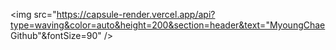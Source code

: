 <img src="https://capsule-render.vercel.app/api?type=waving&color=auto&height=200&section=header&text="MyoungChae Github"&fontSize=90" />
